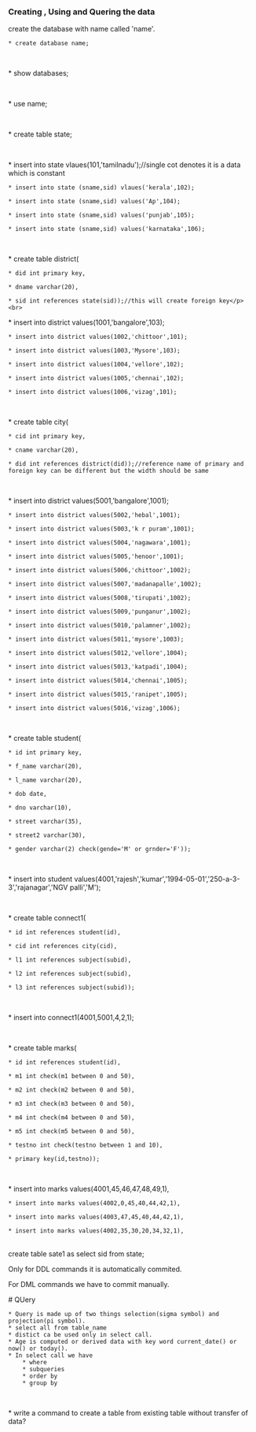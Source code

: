 ### Creating , Using and Quering the data

<p>
create the database with name called 'name'.

	* create database name; 
</p><br>
<p>
	* show databases;</p><br>
<p>
	* use name;</p><br>
<p>
	* create table state;</p><br>
<p>
	* insert into state vlaues(101,'tamilnadu');//single cot denotes it is a data which is constant

	* insert into state (sname,sid) vlaues('kerala',102);

	* insert into state (sname,sid) values('Ap',104);

	* insert into state (sname,sid) values('punjab',105);

	* insert into state (sname,sid) values('karnataka',106);

</p><br>

<p>
	* create table district(

	* did int primary key,

	* dname varchar(20),

	* sid int references state(sid));//this will create foreign key</p><br>

<p>
	* insert into district values(1001,'bangalore',103);

	* insert into district values(1002,'chittoor',101);

	* insert into district values(1003,'Mysore',103);

	* insert into district values(1004,'vellore',102);

	* insert into district values(1005,'chennai',102);

	* insert into district values(1006,'vizag',101);

</p><br>
<p>
	* create table city(

	* cid int primary key,

	* cname varchar(20),

	* did int references district(did));//reference name of primary and foreign key can be different but the width should be same 

</p><br>
<p>
	* insert into district values(5001,'bangalore',1001);

	* insert into district values(5002,'hebal',1001);

	* insert into district values(5003,'k r puram',1001);

	* insert into district values(5004,'nagawara',1001);

	* insert into district values(5005,'henoor',1001);

	* insert into district values(5006,'chittoor',1002);

	* insert into district values(5007,'madanapalle',1002);

	* insert into district values(5008,'tirupati',1002);

	* insert into district values(5009,'punganur',1002);

	* insert into district values(5010,'palamner',1002);

	* insert into district values(5011,'mysore',1003);

	* insert into district values(5012,'vellore',1004);

	* insert into district values(5013,'katpadi',1004);

	* insert into district values(5014,'chennai',1005);

	* insert into district values(5015,'ranipet',1005);

	* insert into district values(5016,'vizag',1006);
</p><br>

<p>
	* create table student(

	* id int primary key,

	* f_name varchar(20),

	* l_name varchar(20),

	* dob date,

	* dno varchar(10),

	* street varchar(35),

	* street2 varchar(30),

	* gender varchar(2) check(gende='M' or grnder='F'));
</p><br>


<p>
	* insert into student values(4001,'rajesh','kumar','1994-05-01','250-a-3-3','rajanagar','NGV palli','M');</p><br>
<p>
	* create table connect1(

	* id int references student(id),

	* cid int references city(cid),

	* l1 int references subject(subid),

	* l2 int references subject(subid),

	* l3 int references subject(subid));
</p><br>
<p>
	* insert into connect1(4001,5001,4,2,1);
</p><br>
<p>
	* create table marks(

	* id int references student(id),

	* m1 int check(m1 between 0 and 50),

	* m2 int check(m2 between 0 and 50),

	* m3 int check(m3 between 0 and 50),

	* m4 int check(m4 between 0 and 50),

	* m5 int check(m5 between 0 and 50),

	* testno int check(testno between 1 and 10),

	* primary key(id,testno));
</p><br>
<p>
	* insert into marks values(4001,45,46,47,48,49,1),

	* insert into marks values(4002,0,45,40,44,42,1),

	* insert into marks values(4003,47,45,40,44,42,1),

	* insert into marks values(4002,35,30,20,34,32,1),
</p><br>
create table sate1 as select sid from state;

Only for DDL commands it is automatically commited.

For DML commands we have to commit manually. 

<p>
# QUery

	* Query is made up of two things selection(sigma symbol) and projection(pi symbol).
	* select all from table_name
	* distict ca be used only in select call.
	* Age is computed or derived data with key word current_date() or now() or today().
	* In select call we have
		* where
		* subqueries
		* order by
		* group by
</p><br>		
<p>
	* write a command to create a table from existing table without transfer of data?
</p><br>